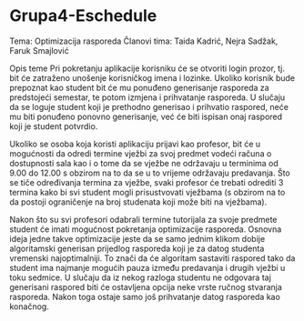 # Grupa4-Eschedule
Tema: Optimizacija rasporeda
Članovi tima: Taida Kadrić, Nejra Sadžak, Faruk Smajlović

Opis teme
Pri pokretanju aplikacije korisniku će se otvoriti login prozor, tj. bit će zatraženo unošenje korisničkog imena i lozinke. Ukoliko korisnik bude prepoznat kao student bit će mu ponuđeno generisanje rasporeda za predstojeći semestar, te potom izmjena i prihvatanje rasporeda. U slučaju da se loguje student koji je prethodno generisao i prihvatio raspored, neće mu biti ponuđeno ponovno generisanje, već će biti ispisan onaj raspored koji je student potvrdio.

Ukoliko se osoba koja koristi aplikaciju prijavi kao profesor, bit će u mogućnosti da odredi termine vježbi za svoj predmet vodeći računa o dostupnosti sala kao i o tome da se vježbe ne održavaju u terminima od 9.00 do 12.00 s obzirom na to da se u to vrijeme održavaju predavanja.
Što se tiče određivanja termina za vježbe, svaki profesor će trebati odrediti 3 termina kako bi svi student mogli prisustvovati vježbama (s obzirom na to da postoji ograničenje na broj studenata koji može biti na vježbama).

Nakon što su svi profesori odabrali termine tutorijala za svoje predmete student će imati mogućnost pokretanja optimizacije rasporeda. Osnovna ideja jedne takve optimizacije jeste da se samo jednim klikom dobije algoritamski generisan prijedlog rasporeda koji je za datog studenta vremenski najoptimalniji. To znači da će algoritam sastaviti raspored tako da student ima najmanje mogućih pauza između predavanja i drugih vježbi u toku sedmice. U slučaju da iz nekog razloga studentu ne odgovara taj generisani raspored biti će ostavljena opcija neke vrste ručnog stvaranja rasporeda. Nakon toga ostaje samo još prihvatanje datog rasporeda kao konačnog.

